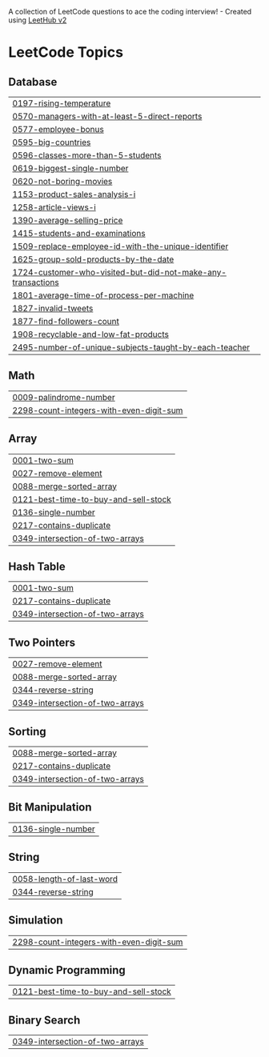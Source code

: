 A collection of LeetCode questions to ace the coding interview! - Created using [LeetHub v2](https://github.com/arunbhardwaj/LeetHub-2.0)
<!---LeetCode Topics Start-->
# LeetCode Topics
## Database
|  |
| ------- |
| [0197-rising-temperature](https://github.com/Tsuhaila/LeetCode/tree/master/0197-rising-temperature) |
| [0570-managers-with-at-least-5-direct-reports](https://github.com/Tsuhaila/LeetCode/tree/master/0570-managers-with-at-least-5-direct-reports) |
| [0577-employee-bonus](https://github.com/Tsuhaila/LeetCode/tree/master/0577-employee-bonus) |
| [0595-big-countries](https://github.com/Tsuhaila/LeetCode/tree/master/0595-big-countries) |
| [0596-classes-more-than-5-students](https://github.com/Tsuhaila/LeetCode/tree/master/0596-classes-more-than-5-students) |
| [0619-biggest-single-number](https://github.com/Tsuhaila/LeetCode/tree/master/0619-biggest-single-number) |
| [0620-not-boring-movies](https://github.com/Tsuhaila/LeetCode/tree/master/0620-not-boring-movies) |
| [1153-product-sales-analysis-i](https://github.com/Tsuhaila/LeetCode/tree/master/1153-product-sales-analysis-i) |
| [1258-article-views-i](https://github.com/Tsuhaila/LeetCode/tree/master/1258-article-views-i) |
| [1390-average-selling-price](https://github.com/Tsuhaila/LeetCode/tree/master/1390-average-selling-price) |
| [1415-students-and-examinations](https://github.com/Tsuhaila/LeetCode/tree/master/1415-students-and-examinations) |
| [1509-replace-employee-id-with-the-unique-identifier](https://github.com/Tsuhaila/LeetCode/tree/master/1509-replace-employee-id-with-the-unique-identifier) |
| [1625-group-sold-products-by-the-date](https://github.com/Tsuhaila/LeetCode/tree/master/1625-group-sold-products-by-the-date) |
| [1724-customer-who-visited-but-did-not-make-any-transactions](https://github.com/Tsuhaila/LeetCode/tree/master/1724-customer-who-visited-but-did-not-make-any-transactions) |
| [1801-average-time-of-process-per-machine](https://github.com/Tsuhaila/LeetCode/tree/master/1801-average-time-of-process-per-machine) |
| [1827-invalid-tweets](https://github.com/Tsuhaila/LeetCode/tree/master/1827-invalid-tweets) |
| [1877-find-followers-count](https://github.com/Tsuhaila/LeetCode/tree/master/1877-find-followers-count) |
| [1908-recyclable-and-low-fat-products](https://github.com/Tsuhaila/LeetCode/tree/master/1908-recyclable-and-low-fat-products) |
| [2495-number-of-unique-subjects-taught-by-each-teacher](https://github.com/Tsuhaila/LeetCode/tree/master/2495-number-of-unique-subjects-taught-by-each-teacher) |
## Math
|  |
| ------- |
| [0009-palindrome-number](https://github.com/Tsuhaila/LeetCode/tree/master/0009-palindrome-number) |
| [2298-count-integers-with-even-digit-sum](https://github.com/Tsuhaila/LeetCode/tree/master/2298-count-integers-with-even-digit-sum) |
## Array
|  |
| ------- |
| [0001-two-sum](https://github.com/Tsuhaila/LeetCode/tree/master/0001-two-sum) |
| [0027-remove-element](https://github.com/Tsuhaila/LeetCode/tree/master/0027-remove-element) |
| [0088-merge-sorted-array](https://github.com/Tsuhaila/LeetCode/tree/master/0088-merge-sorted-array) |
| [0121-best-time-to-buy-and-sell-stock](https://github.com/Tsuhaila/LeetCode/tree/master/0121-best-time-to-buy-and-sell-stock) |
| [0136-single-number](https://github.com/Tsuhaila/LeetCode/tree/master/0136-single-number) |
| [0217-contains-duplicate](https://github.com/Tsuhaila/LeetCode/tree/master/0217-contains-duplicate) |
| [0349-intersection-of-two-arrays](https://github.com/Tsuhaila/LeetCode/tree/master/0349-intersection-of-two-arrays) |
## Hash Table
|  |
| ------- |
| [0001-two-sum](https://github.com/Tsuhaila/LeetCode/tree/master/0001-two-sum) |
| [0217-contains-duplicate](https://github.com/Tsuhaila/LeetCode/tree/master/0217-contains-duplicate) |
| [0349-intersection-of-two-arrays](https://github.com/Tsuhaila/LeetCode/tree/master/0349-intersection-of-two-arrays) |
## Two Pointers
|  |
| ------- |
| [0027-remove-element](https://github.com/Tsuhaila/LeetCode/tree/master/0027-remove-element) |
| [0088-merge-sorted-array](https://github.com/Tsuhaila/LeetCode/tree/master/0088-merge-sorted-array) |
| [0344-reverse-string](https://github.com/Tsuhaila/LeetCode/tree/master/0344-reverse-string) |
| [0349-intersection-of-two-arrays](https://github.com/Tsuhaila/LeetCode/tree/master/0349-intersection-of-two-arrays) |
## Sorting
|  |
| ------- |
| [0088-merge-sorted-array](https://github.com/Tsuhaila/LeetCode/tree/master/0088-merge-sorted-array) |
| [0217-contains-duplicate](https://github.com/Tsuhaila/LeetCode/tree/master/0217-contains-duplicate) |
| [0349-intersection-of-two-arrays](https://github.com/Tsuhaila/LeetCode/tree/master/0349-intersection-of-two-arrays) |
## Bit Manipulation
|  |
| ------- |
| [0136-single-number](https://github.com/Tsuhaila/LeetCode/tree/master/0136-single-number) |
## String
|  |
| ------- |
| [0058-length-of-last-word](https://github.com/Tsuhaila/LeetCode/tree/master/0058-length-of-last-word) |
| [0344-reverse-string](https://github.com/Tsuhaila/LeetCode/tree/master/0344-reverse-string) |
## Simulation
|  |
| ------- |
| [2298-count-integers-with-even-digit-sum](https://github.com/Tsuhaila/LeetCode/tree/master/2298-count-integers-with-even-digit-sum) |
## Dynamic Programming
|  |
| ------- |
| [0121-best-time-to-buy-and-sell-stock](https://github.com/Tsuhaila/LeetCode/tree/master/0121-best-time-to-buy-and-sell-stock) |
## Binary Search
|  |
| ------- |
| [0349-intersection-of-two-arrays](https://github.com/Tsuhaila/LeetCode/tree/master/0349-intersection-of-two-arrays) |
<!---LeetCode Topics End-->